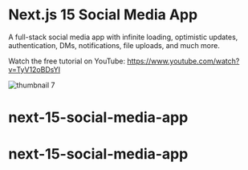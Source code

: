 # Next.js 15 Social Media App

A full-stack social media app with infinite loading, optimistic updates, authentication, DMs, notifications, file uploads, and much more.

Watch the free tutorial on YouTube: https://www.youtube.com/watch?v=TyV12oBDsYI

![thumbnail 7](https://github.com/user-attachments/assets/686b37e4-3d16-4bc4-a7f2-9d152c3addf5)
# next-15-social-media-app
# next-15-social-media-app
